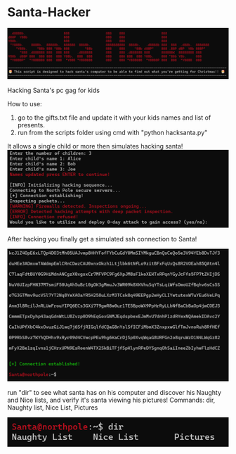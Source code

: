 # Santa-Hacker
![Sample Image](https://github.com/out0fstep/Santa-Hacker/blob/main/santa%20hacker.png)

 Hacking Santa's pc gag for kids

 How to use:

1. go to the gifts.txt file and update it with your kids names and list of presents. 
2. run from the scripts folder using cmd with "python hacksanta.py"

It allows a single child or more then simulates hacking santa!
![Sample Image](https://github.com/out0fstep/Santa-Hacker/blob/main/kids.png)

After hacking you finally get a simulated ssh connection to Santa!

![Sample Image](https://github.com/out0fstep/Santa-Hacker/blob/main/santa%20prompt.png)

run "dir" to see what santa has on his computer and discover his Naughty and Nice lists, and verify it's santa viewing his pictures!
Commands:
dir,
Naughty list,
Nice List,
Pictures

![Sample Image](https://github.com/out0fstep/Santa-Hacker/blob/main/dir.png)

